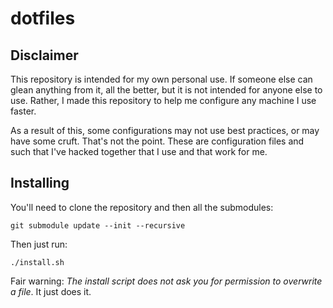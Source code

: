 dotfiles
========

Disclaimer
----------

This repository is intended for my own personal use. If someone else can glean
anything from it, all the better, but it is not intended for anyone else to use.
Rather, I made this repository to help me configure any machine I use faster.

As a result of this, some configurations may not use best practices, or may have
some cruft. That's not the point. These are configuration files and such that
I've hacked together that I use and that work for me.

Installing
----------

You'll need to clone the repository and then all the submodules:

    git submodule update --init --recursive

Then just run:

    ./install.sh

Fair warning: *The install script does not ask you for permission to overwrite a
file*. It just does it.
